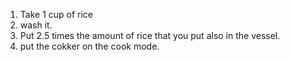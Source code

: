 1. Take 1 cup of rice
2. wash it.
3. Put 2.5 times the amount of rice that you put also in the vessel.
4. put the cokker on the cook mode.